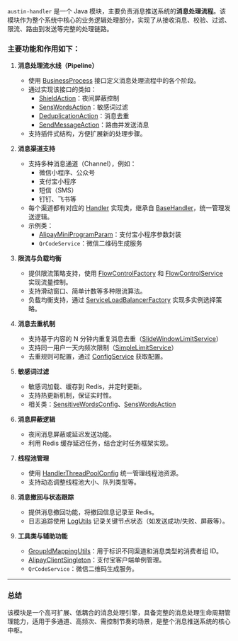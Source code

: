 `austin-handler` 是一个 Java 模块，主要负责消息推送系统的**消息处理流程**。该模块作为整个系统中核心的业务逻辑处理部分，实现了从接收消息、校验、过滤、限流、路由到发送等完整的处理链路。

### 主要功能和作用如下：

1. **消息处理流水线（Pipeline）**
    - 使用 [BusinessProcess](file://D:\Code\Project\Message-Push\Austin\austin-common\src\main\java\com\java3y\austin\common\pipeline\BusinessProcess.java#L7-L15) 接口定义消息处理流程中的各个阶段。
    - 通过实现该接口的类如：
        - [ShieldAction](file://D:\Code\Project\Message-Push\Austin\austin-handler\src\main\java\com\java3y\austin\handler\action\ShieldAction.java#L27-L67)：夜间屏蔽控制
        - [SensWordsAction](file://D:\Code\Project\Message-Push\Austin\austin-handler\src\main\java\com\java3y\austin\handler\action\SensWordsAction.java#L20-L185)：敏感词过滤
        - [DeduplicationAction](file://D:\Code\Project\Message-Push\Austin\austin-handler\src\main\java\com\java3y\austin\handler\action\DeduplicationAction.java#L26-L57)：消息去重
        - [SendMessageAction](file://D:\Code\Project\Message-Push\Austin\austin-handler\src\main\java\com\java3y\austin\handler\action\SendMessageAction.java#L17-L39)：路由并发送消息
    - 支持插件式结构，方便扩展新的处理步骤。

2. **消息渠道支持**
    - 支持多种消息通道（Channel），例如：
        - 微信小程序、公众号
        - 支付宝小程序
        - 短信（SMS）
        - 钉钉、飞书等
    - 每个渠道都有对应的 [Handler](file://D:\Code\Project\Message-Push\Austin\austin-handler\src\main\java\com\java3y\austin\handler\handler\Handler.java#L9-L26) 实现类，继承自 [BaseHandler](file://D:\Code\Project\Message-Push\Austin\austin-handler\src\main\java\com\java3y\austin\handler\handler\BaseHandler.java#L19-L87)，统一管理发送逻辑。
    - 示例类：
        - [AlipayMiniProgramParam](file://D:\Code\Project\Message-Push\Austin\austin-handler\src\main\java\com\java3y\austin\handler\domain\alipay\AlipayMiniProgramParam.java#L12-L42)：支付宝小程序参数封装
        - `QrCodeService`：微信二维码生成服务

3. **限流与负载均衡**
    - 提供限流策略支持，使用 [FlowControlFactory](file://D:\Code\Project\Message-Push\Austin\austin-handler\src\main\java\com\java3y\austin\handler\flowcontrol\FlowControlFactory.java#L29-L100) 和 [FlowControlService](file://D:\Code\Project\Message-Push\Austin\austin-handler\src\main\java\com\java3y\austin\handler\flowcontrol\FlowControlService.java#L8-L20) 实现流量控制。
    - 支持滑动窗口、简单计数等多种限流算法。
    - 负载均衡支持，通过 [ServiceLoadBalancerFactory](file://D:\Code\Project\Message-Push\Austin\austin-handler\src\main\java\com\java3y\austin\handler\loadbalance\ServiceLoadBalancerFactory.java#L20-L54) 实现多实例选择策略。

4. **消息去重机制**
    - 支持基于内容的 N 分钟内重复消息去重（[SlideWindowLimitService](file://D:\Code\Project\Message-Push\Austin\austin-handler\src\main\java\com\java3y\austin\handler\deduplication\limit\SlideWindowLimitService.java#L25-L72)）
    - 支持同一用户一天内频次限制（[SimpleLimitService](file://D:\Code\Project\Message-Push\Austin\austin-handler\src\main\java\com\java3y\austin\handler\deduplication\limit\SimpleLimitService.java#L21-L78)）
    - 去重规则可配置，通过 [ConfigService](file://D:\Code\Project\Message-Push\Austin\austin-support\src\main\java\com\java3y\austin\support\service\ConfigService.java#L8-L21) 获取配置。

5. **敏感词过滤**
    - 敏感词加载、缓存到 Redis，并定时更新。
    - 支持热更新机制，保证实时性。
    - 相关类：[SensitiveWordsConfig](file://D:\Code\Project\Message-Push\Austin\austin-handler\src\main\java\com\java3y\austin\handler\config\SensitiveWordsConfig.java#L31-L155)、[SensWordsAction](file://D:\Code\Project\Message-Push\Austin\austin-handler\src\main\java\com\java3y\austin\handler\action\SensWordsAction.java#L20-L185)

6. **消息屏蔽逻辑**
    - 夜间消息屏蔽或延迟发送功能。
    - 利用 Redis 缓存延迟任务，结合定时任务框架实现。

7. **线程池管理**
    - 使用 [HandlerThreadPoolConfig](file://D:\Code\Project\Message-Push\Austin\austin-handler\src\main\java\com\java3y\austin\handler\config\HandlerThreadPoolConfig.java#L15-L44) 统一管理线程池资源。
    - 支持动态调整线程池大小、队列类型等。

8. **消息撤回与状态跟踪**
    - 提供消息撤回功能，将撤回信息记录至 Redis。
    - 日志追踪使用 [LogUtils](file://D:\Code\Project\Message-Push\Austin\austin-support\src\main\java\com\java3y\austin\support\utils\LogUtils.java#L19-L68) 记录关键节点状态（如发送成功/失败、屏蔽等）。

9. **工具类与辅助功能**
    - [GroupIdMappingUtils](file://D:\Code\Project\Message-Push\Austin\austin-handler\src\main\java\com\java3y\austin\handler\utils\GroupIdMappingUtils.java#L16-L49)：用于标识不同渠道和消息类型的消费者组 ID。
    - [AlipayClientSingleton](file://D:\Code\Project\Message-Push\Austin\austin-handler\src\main\java\com\java3y\austin\handler\config\AlipayClientSingleton.java#L17-L43)：支付宝客户端单例管理。
    - `QrCodeService`：微信二维码生成服务。

---

### 总结
该模块是一个高可扩展、低耦合的消息处理引擎，具备完整的消息处理生命周期管理能力，适用于多通道、高频次、需控制节奏的场景，是整个消息推送系统的核心中枢。